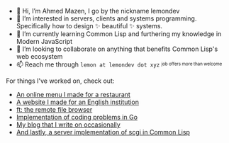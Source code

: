 - 👋 Hi, I’m Ahmed Mazen, I go by the nickname lemondev
- 👀 I’m interested in servers, clients and systems programming. Specifically how to design ✨ beautiful ✨ systems.
- 🌱 I’m currently learning Common Lisp and furthering my knowledge in Modern JavaScript
- 💞️ I’m looking to collaborate on anything that benefits Common Lisp's web ecosystem
- 📫 Reach me through `lemon at lemondev dot xyz` <sup><sub>job offers more than welcome</sup></sub>

For things I've worked on, check out:
- [An online menu I made for a restaurant](https://ff.lemondev.xyz)
- [A website I made for an English institution](https://a2zenglishyemen.com)
- [ft: the remote file browser](https://github.com/lemondevxyz/ft)
- [Implementation of coding problems in Go](https://github.com/lemondevxyz/dailycodingproblem.com)
- [My blog that I write on occasionally](https://lemondev.xyz)
- [And lastly, a server implementation of scgi in Common Lisp](https://github.com/lemondevxyz/cl-scgi)

<!---
lemondevxyz/lemondevxyz is a ✨ special ✨ repository because its `README.md` (this file) appears on your GitHub profile.
You can click the Preview link to take a look at your changes.
--->
